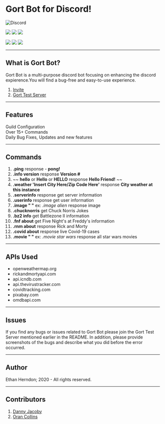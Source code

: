 # Gort Bot for Discord!    

![Discord](https://img.shields.io/discord/731313281893138453.svg?label=&logo=discord&logoColor=ffffff&color=7389D8&labelColor=6A7EC2)


![](https://img.shields.io/github/last-commit/HerndonE/Gort-Bot?style=plastic) 
![](https://img.shields.io/github/languages/top/HerndonE/Gort-Bot) 
![](https://img.shields.io/github/repo-size/HerndonE/Gort-Bot)

![](https://img.shields.io/github/forks/HerndonE/Gort-Bot?style=social) ![](https://img.shields.io/github/stars/HerndonE/Gort-Bot?style=social) ![](https://img.shields.io/github/watchers/HerndonE/Gort-Bot?style=social)

----
## What is Gort Bot?
Gort Bot is a multi-purpose discord bot focusing on enhancing the discord expierence.You will find a bug-free and easy-to-use experience.     

1. [Invite](https://discord.com/oauth2/authorize?client_id=723709096175468636&scope=bot)   
2. [Gort Test Server](https://discord.gg/w3Mc4fm)

----
## Features
Guild Configuration   
Over 15+ Commands  
Daily Bug Fixes, Updates and new features


---
## Commands
    
1. **.ping** response - **pong!**
2. **.info version**  response **Version #**
3. ~~ **hello** or **Hello** or **HELLO** response  **Hello Friend!** ~~
4. **.weather 'Insert City Here/Zip Code Here'** response **City weather at this instance**
5. **.serverinfo** response get server information
6. **.userinfo** response get user information
7. **.image " "** ex: _.image alien_ response image
8. **.chucknorris** get Chuck Norris Jokes
9. **.bz2 info** get Battlezone II information
10. **.fnf about** get Five Night's at Freddy's information
11. **.rnm about** response Rick and Morty
12. **.covid about** response live Covid-19 cases
13. **.movie " "** ex: _.movie star wars_ response all star wars movies    


----
## APIs Used
* openweathermap.org     
* rickandmortyapi.com
* api.icndb.com
* api.thevirustracker.com
* covidtracking.com
* pixabay.com    
* omdbapi.com     

----
## Issues
If you find any bugs or issues related to Gort Bot please join the Gort Test Server mentioned earlier in the README. In addition, please provide screenshots of the bugs and describe what you did before the error occurred.

---
## Author
Ethan Herndon; 2020 - All rights reserved.

---
## Contributors
1. [Danny Jacoby](https://github.com/DannyJacoby)
2. [Oran Collins](https://github.com/wisehackermonkey)
